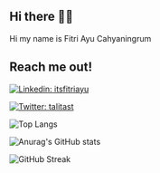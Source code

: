<!---
itsfitriayu/itsfitriayu is a ✨ special ✨ repository because its `README.md` (this file) appears on your GitHub profile.
You can click the Preview link to take a look at your changes.
--->


## Hi there 👋🏻

Hi my name is Fitri Ayu Cahyaningrum

## Reach me out!

[![Linkedin: itsfitriayu](https://img.shields.io/badge/-itsfitriayu-blue?style=flat-square&logo=Linkedin&logoColor=white&link=https://www.linkedin.com/in/itsfitriayu/)](https://www.linkedin.com/in/itsfitriayu/)

[![Twitter: taIitast](https://img.shields.io/twitter/follow/itsfitriayu?style=social)](https://twitter.com/itsfitriayu)

<!-- [![GitHub itsfitriayu](https://img.shields.io/github/followers/itsfitriayu?label=follow&style=social)](https://github.com/itsfitriayu)-->

<!--
## Tech Stack
![HTML5](https://img.shields.io/badge/-HTML5-E34F26?style=flat-square&logo=html5&logoColor=white&style=flat)
![CSS3](https://img.shields.io/badge/-CSS3-1572B6?style=flat-square&logo=css3&style=flat)
![Bootstrap](https://img.shields.io/badge/-Bootstrap-E8E8E8?style=flat-square&logo=bootstrap&style=flat)
![Git](https://img.shields.io/badge/-Git-black?style=flat-square&logo=git&style=flat)
-->

![Top Langs](https://github-readme-stats.vercel.app/api/top-langs/?username=itsfitriayu&layout=compact&theme=nightowl&border_color=C692E9)

![Anurag's GitHub stats](https://github-readme-stats.vercel.app/api?username=itsfitriayu&show_icons=true&theme=nightowl&border_color=C692E9)

![GitHub Streak](https://github-readme-streak-stats.herokuapp.com?user=itsfitriayu&theme=nightowl&border=C692E9)

<!--


- 🔭 I’m currently working on ...
- 🌱 I’m currently learning ...
- 👯 I’m looking to collaborate on ...
- 🤔 I’m looking for help with ...
- 💬 Ask me about ...
- 📫 How to reach me: ...
- 😄 Pronouns: ...
- ⚡ Fun fact: ...
-->



